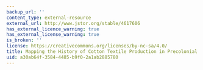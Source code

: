 ```yaml
---
backup_url: ''
content_type: external-resource
external_url: http://www.jstor.org/stable/4617606
has_external_licence_warning: true
has_external_license_warning: true
is_broken: ''
license: https://creativecommons.org/licenses/by-nc-sa/4.0/
title: Mapping the History of Cotton Textile Production in Precolonial West Africa
uid: a30ab64f-3584-4485-b9f0-2a1ab2885780
---
```

